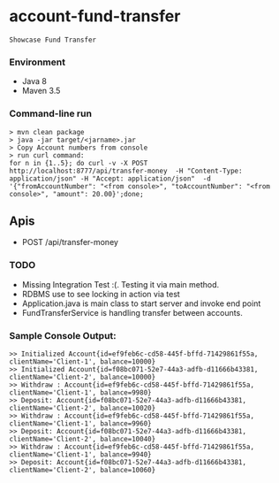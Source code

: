 # account-fund-transfer
```
Showcase Fund Transfer
```
### Environment
- Java 8
- Maven 3.5

### Command-line run
```
> mvn clean package
> java -jar target/<jarname>.jar
> Copy Account numbers from console
> run curl command:
for n in {1..5}; do curl -v -X POST http://localhost:8777/api/transfer-money  -H "Content-Type: application/json" -H "Accept: application/json"  -d '{"fromAccountNumber": "<from console>", "toAccountNumber": "<from console>", "amount": 20.00}';done;
```

## Apis
- POST /api/transfer-money

### TODO
- Missing Integration Test :(. Testing it via main method.
- RDBMS use to see locking in action via test
- Application.java is main class to start server and invoke end point
- FundTransferService is handling transfer between accounts.

### Sample Console Output:
```
>> Initialized Account{id=ef9feb6c-cd58-445f-bffd-71429861f55a, clientName='Client-1', balance=10000}
>> Initialized Account{id=f08bc071-52e7-44a3-adfb-d11666b43381, clientName='Client-2', balance=10000}
>> Withdraw : Account{id=ef9feb6c-cd58-445f-bffd-71429861f55a, clientName='Client-1', balance=9980}
>> Deposit: Account{id=f08bc071-52e7-44a3-adfb-d11666b43381, clientName='Client-2', balance=10020}
>> Withdraw : Account{id=ef9feb6c-cd58-445f-bffd-71429861f55a, clientName='Client-1', balance=9960}
>> Deposit: Account{id=f08bc071-52e7-44a3-adfb-d11666b43381, clientName='Client-2', balance=10040}
>> Withdraw : Account{id=ef9feb6c-cd58-445f-bffd-71429861f55a, clientName='Client-1', balance=9940}
>> Deposit: Account{id=f08bc071-52e7-44a3-adfb-d11666b43381, clientName='Client-2', balance=10060}
```
